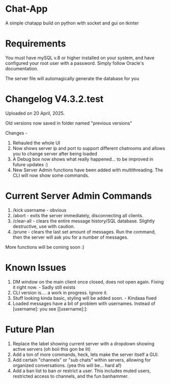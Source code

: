 # Chat-App
A simple chatapp build on python with socket and gui on tkinter

# Requirements

You must have mySQL v.8 or higher installed on your system, and have configured your root user with a password. Simply follow Oracle's documentation.

The server file will automagically generate the database for you

# Changelog V4.3.2.test

Uploaded on 20 April, 2025.

Old versions now saved in folder named "previous versions"

Changes - 
1. Rehauled the whole UI
2. Now shows server ip and port to support different chatrooms and allows you to change server after being loaded
3. A Debug box now shows what really happened... to be improved in future updates :)
4. New Server Admin functions have been added with multithreading. The CLI will now show some commands.

# Current Server Admin Commands

1. /kick username - obvious
2. /abort - exits the server immediately, disconnecting all clients.
3. /clear-all - clears the entire message history/SQL database. Slightly destructive, use with caution.
4. /prune - clears the last set amount of messages. Run the command, then the server will ask you for a number of messages.

More functions will be coming soon :)

# Known Issues

1. DM window on the main client once closed, does not open again. Fixing it right now. - Sadly still exists
3. CLI version is.... a work in progress. Ignore it.
3. Stuff looking kinda basic, styling will be added soon. - Kindaaa fixed
4. Loaded messages have a bit of problem with usernames. Instead of [username]: you see [[username]:]:

# Future Plan

1. Replace the label showing current server with a dropdown showing active servers (oh boii this gon be lit)
2. Add a ton of more commands, heck, lets make the server itself a GUI.
3. Add certain "channels" or "sub chats" within servers, allowing for organized conversations. (yea this will be... hard af)
4. Add a ban list to ban or restrict a user. This includes muted users, restricted access to channels, and the fun banhammer.